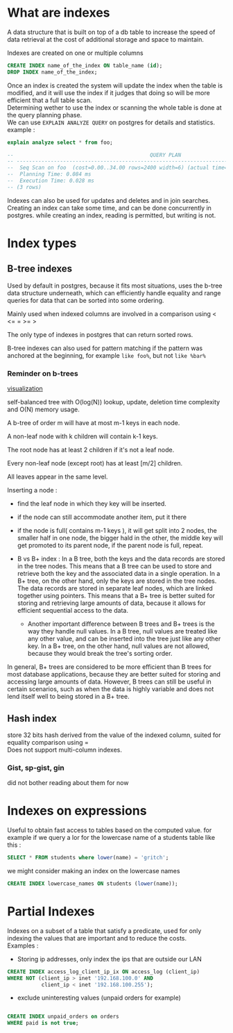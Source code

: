 # What are indexes

A data structure that is built on top of a db table to increase the speed of data retrieval at the cost of additional storage and space to maintain.

Indexes are created on one or multiple columns

```sql
CREATE INDEX name_of_the_index ON table_name (id);
DROP INDEX name_of_the_index;
```

Once an index is created the system will update the index when the table is modified, and it will use the index if it judges that doing so will be more efficient that a full table scan.  
Determining wether to use the index or scanning the whole table is done at the query planning phase.  
We can use `EXPLAIN ANALYZE QUERY` on postgres for details and statistics.
example :

```sql
explain analyze select * from foo;

--                                            QUERY PLAN
-- -------------------------------------------------------------------------------------------------
--  Seq Scan on foo  (cost=0.00..34.00 rows=2400 width=6) (actual time=0.013..0.015 rows=4 loops=1)
--  Planning Time: 0.084 ms
--  Execution Time: 0.028 ms
-- (3 rows)
```

Indexes can also be used for updates and deletes and in join searches.
Creating an index can take some time, and can be done concurrently in postgres. while creating an index, reading is permitted, but writing is not.

# Index types

## B-tree indexes

Used by default in postgres, because it fits most situations, uses the b-tree data structure underneath, which can efficiently handle equality and range queries for data that can be sorted into some ordering.

Mainly used when indexed columns are involved in a comparison using < <= = >= >

The only type of indexes in postgres that can return sorted rows.

B-tree indexes can also used for pattern matching if the pattern was anchored at the beginning, for example `like foo%`, but not `like %bar%`

### Reminder on b-trees

[visualization](https://www.cs.usfca.edu/~galles/visualization/BTree.html)

self-balanced tree with O(log(N)) lookup, update, deletion time complexity and O(N) memory usage.

A b-tree of order m will have at most m-1 keys in each node.

A non-leaf node with k children will contain k-1 keys.

The root node has at least 2 children if it's not a leaf node.

Every non-leaf node (except root) has at least [m/2] children.

All leaves appear in the same level.

Inserting a node :

- find the leaf node in which they key will be inserted.
- if the node can still accommodate another item, put it there
- if the node is full( contains m-1 keys ), it will get split into 2 nodes, the smaller half in one node, the bigger hald in the other, the middle key will get promoted to its parent node, if the parent node is full, repeat.

- B vs B+ index : In a B tree, both the keys and the data records are stored in the tree nodes. This means that a B tree can be used to store and retrieve both the key and the associated data in a single operation. In a B+ tree, on the other hand, only the keys are stored in the tree nodes. The data records are stored in separate leaf nodes, which are linked together using pointers. This means that a B+ tree is better suited for storing and retrieving large amounts of data, because it allows for efficient sequential access to the data.

  - Another important difference between B trees and B+ trees is the way they handle null values. In a B tree, null values are treated like any other value, and can be inserted into the tree just like any other key. In a B+ tree, on the other hand, null values are not allowed, because they would break the tree's sorting order.

In general, B+ trees are considered to be more efficient than B trees for most database applications, because they are better suited for storing and accessing large amounts of data. However, B trees can still be useful in certain scenarios, such as when the data is highly variable and does not lend itself well to being stored in a B+ tree.

## Hash index

store 32 bits hash derived from the value of the indexed column, suited for equality comparison using =  
Does not support multi-column indexes.

### Gist, sp-gist, gin

did not bother reading about them for now

# Indexes on expressions

Useful to obtain fast access to tables based on the computed value. for example if we query a lor for the lowercase name of a students table like this :

```sql
SELECT * FROM students where lower(name) = 'gritch';
```

we might consider making an index on the lowercase names

```sql
CREATE INDEX lowercase_names ON students (lower(name));
```

# Partial Indexes

Indexes on a subset of a table that satisfy a predicate, used for only indexing the values that are important and to reduce the costs.  
Examples :

- Storing ip addresses, only index the ips that are outside our LAN

```sql
CREATE INDEX access_log_client_ip_ix ON access_log (client_ip)
WHERE NOT (client_ip > inet '192.168.100.0' AND
           client_ip < inet '192.168.100.255');
```

- exclude uninteresting values (unpaid orders for example)

```sql

CREATE INDEX unpaid_orders on orders
WHERE paid is not true;
```
